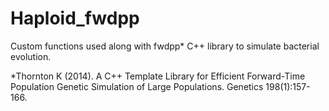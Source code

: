 # Haploid_fwdpp
Custom functions used along with fwdpp* C++ library to simulate bacterial evolution.

*Thornton K (2014). A C++ Template Library for Efficient Forward-Time Population Genetic Simulation of Large Populations. Genetics 198(1):157-166.
